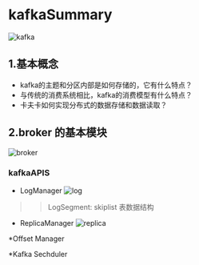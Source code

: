 # kafkaSummary

![kafka](https://kafka.apache.org/23/images/kafka-apis.png)

## 1.基本概念
   * kafka的主题和分区内部是如何存储的，它有什么特点？
   * 与传统的消费系统相比，kafka的消费模型有什么特点？
   * 卡夫卡如何实现分布式的数据存储和数据读取？
   
## 2.broker 的基本模块
![broker](https://img-blog.csdn.net/20140803144704215?watermark/2/text/aHR0cDovL2Jsb2cuY3Nkbi5uZXQvbGl6aGl0YW8=/font/5a6L5L2T/fontsize/400/fill/I0JBQkFCMA==/dissolve/70/gravity/SouthEast)

### kafkaAPIS
   * LogManager
   ![log](http://on-img.com/chart_image/5b717077e4b067df5a071754.png?_=1534417180862)
   
   >> LogSegment: skiplist 表数据结构
   
   * ReplicaManager
   ![replica](https://img-blog.csdn.net/20180914092814878?watermark/2/text/aHR0cHM6Ly9ibG9nLmNzZG4ubmV0L3FxXzM5OTA3NzYz/font/5a6L5L2T/fontsize/400/fill/I0JBQkFCMA==/dissolve/70)
   
   *Offset Manager
   
   *Kafka Sechduler
